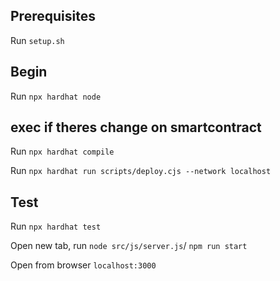 ## Prerequisites
Run `setup.sh`

## Begin
Run `npx hardhat node`

## exec if theres change on smartcontract
Run `npx hardhat compile`

Run `npx hardhat run scripts/deploy.cjs --network localhost`

## Test
Run `npx hardhat test`

Open new tab, run `node src/js/server.js`/ `npm run start`

Open from browser `localhost:3000`